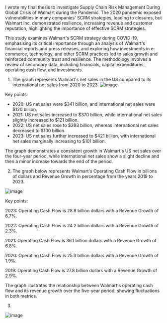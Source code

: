 I wrote my final thesis to investigate Supply Chain Risk Management During Global Crisis of Walmart during the Pandemic. 
The 2020 pandemic exposed vulnerabilities in many companies' SCRM strategies, leading to closures,
but Walmart Inc. demonstrated resilience, increasing revenue and customer reputation, highlighting the
importance of effective SCRM strategies.

This study examines Walmart's SCRM strategy during COVID-19, emphasising its critical importance
through an analysis of Walmart's financial reports and press releases, and exploring how investments in
e-commerce, technology, and other SCRM practices led to sales growth and reinforced community
trust and resilience. The methodology involves a review of secondary data, including financials, capital
expenditures, operating cash flow, and investments.


1) The graph represents Walmart's net sales in the US compared to its international net sales from 2020 to 2023.
![image](https://github.com/Srikrishnareddy00/BBA_Final_Project_Sri_Krishna_Reddy/assets/152496878/f0315e9a-a9e9-46ce-ab4d-61271e350a16)

Key points:

* 2020: US net sales were $341 billion, and international net sales were $120 billion.
* 2021: US net sales increased to $370 billion, while international net sales slightly increased to $121 billion.
* 2022: US net sales rose to $393 billion, whereas international net sales decreased to $100 billion.
* 2023: US net sales further increased to $421 billion, with international net sales marginally increasing to $101 billion.

The graph demonstrates a consistent growth in Walmart's US net sales over the four-year period, while international net sales show a slight decline and then a minor increase towards the end of the period.



2)  The graph below represents Walmart's Operating Cash Flow in billions of dollars and Revenue Growth in percentage from the years 2019 to 2023.

![image](https://github.com/Srikrishnareddy00/BBA_Final_Project_Sri_Krishna_Reddy/assets/152496878/473c4956-3396-4117-a527-329b5f1ba007)

 Key points:

2023: Operating Cash Flow is 28.8 billion dollars with a Revenue Growth of 6.7%.

2022: Operating Cash Flow is 24.2 billion dollars with a Revenue Growth of 2.3%.

2021: Operating Cash Flow is 36.1 billion dollars with a Revenue Growth of 6.8%.

2020: Operating Cash Flow is 25.3 billion dollars with a Revenue Growth of 1.9%.

2019: Operating Cash Flow is 27.8 billion dollars with a Revenue Growth of 2.9%.

The graph illustrates the relationship between Walmart's operating cash flow and its revenue growth over the five-year period, showing fluctuations in both metrics.



3)
![image](https://github.com/Srikrishnareddy00/BBA_Final_Project_Sri_Krishna_Reddy/assets/152496878/0ed60239-fa15-46d2-8b02-b8264f11b7f7)








